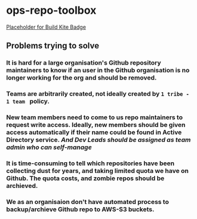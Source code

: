 # ops-repo-toolbox
[Placeholder for Build Kite Badge](https://google.com.au)

## Problems trying to solve

### It is hard for a large organisation's Github repository maintainers to know if an user in the Github organisation is no longer working for the org and should be removed.

### Teams are arbitrarily created, not ideally created by `1 tribe - 1 team ` policy.

### New team members need to come to us repo maintainers to request write access. Ideally, new members should be given access automatically if their name could be found in Active Directory service. _And Dev Leads should be assigned as team admin who can self-manage_

### It is time-consuming to tell which repositories have been collecting dust for years, and taking limited quota we have on Github. The quota costs, and zombie repos should be archieved.

### We as an organisaion don't have automated process to backup/archieve Github repo to AWS-S3 buckets.